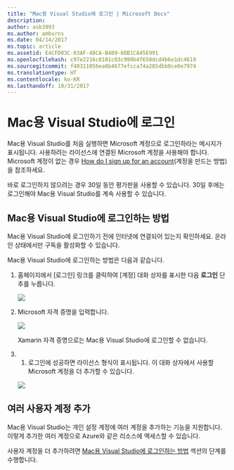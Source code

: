 ```yaml
---
title: "Mac용 Visual Studio에 로그인 | Microsoft Docs"
description: 
author: asb3993
ms.author: amburns
ms.date: 04/14/2017
ms.topic: article
ms.assetid: E4CFD03C-03AF-48CA-B409-6DB1CA45E991
ms.openlocfilehash: c97e2216c8101c03c999b4f658dcd4b6e1dc4619
ms.sourcegitcommit: f40311056ea0b4677efcca74a285dbb0ce0e7974
ms.translationtype: HT
ms.contentlocale: ko-KR
ms.lasthandoff: 10/31/2017
---
```

# <a name="signing-in-to-visual-studio-for-mac"></a>Mac용 Visual Studio에 로그인

Mac용 Visual Studio를 처음 실행하면 Microsoft 계정으로 로그인하라는 메시지가 표시됩니다. 사용하려는 라이선스에 연결된 Microsoft 계정을 사용해야 합니다. Microsoft 계정이 없는 경우 [How do I sign up for an account](https://support.microsoft.com/instantanswers/d18cc497-d839-cf50-dea8-f99c95f2bd16/sign-up-for-a-microsoft-account)(계정을 만드는 방법)을 참조하세요. 

바로 로그인하지 않으려는 경우 30일 동안 평가판을 사용할 수 있습니다. 30일 후에는 로그인해야 Mac용 Visual Studio를 계속 사용할 수 있습니다. 

## <a name="how-to-sign-in-to-visual-studio-for-mac"></a>Mac용 Visual Studio에 로그인하는 방법

Mac용 Visual Studio에 로그인하기 전에 인터넷에 연결되어 있는지 확인하세요. 온라인 상태에서만 구독을 활성화할 수 있습니다.
 
Mac용 Visual Studio에 로그인하는 방법은 다음과 같습니다.

1. 홈페이지에서 [로그인] 링크를 클릭하여 [계정] 대화 상자를 표시한 다음 **로그인** 단추를 누릅니다.

    ![](media/signing-in-image12.png)

2. Microsoft 자격 증명을 입력합니다.

    ![](media/signing-in-image13.png)

    Xamarin 자격 증명으로는 Mac용 Visual Studio에 로그인할 수 없습니다.

3. 1.   로그인에 성공하면 라이선스 형식이 표시됩니다. 이 대화 상자에서 사용할 Microsoft 계정을 더 추가할 수 있습니다.

    ![](media/signing-in-image14.png)

## <a name="adding-multiple-user-accounts"></a>여러 사용자 계정 추가

Mac용 Visual Studio는 개인 설정 계정에 여러 계정을 추가하는 기능을 지원합니다. 이렇게 추가한 여러 계정으로 Azure와 같은 리소스에 액세스할 수 있습니다. 

사용자 계정을 더 추가하려면 [Mac용 Visual Studio에 로그인하는 방법](#How_to_sign_in_to_Visual_Studio_for_Mac) 섹션의 단계를 수행합니다.

